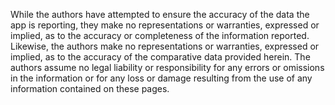While the authors have attempted to ensure the accuracy of the data the app is reporting, they make no representations or warranties, expressed or implied, as to the accuracy or completeness of the information reported. Likewise, the authors make no representations or warranties, expressed or implied, as to the accuracy of the comparative data provided herein. The authors assume no legal liability or responsibility for any errors or omissions in the information or for any loss or damage resulting from the use of any information contained on these pages.
